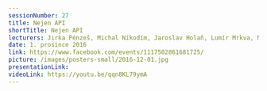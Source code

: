 ```yaml
---
sessionNumber: 27
title: Nejen API
shortTitle: Nejen API
lecturers: Jirka Pénzeš, Michal Nikodím, Jaroslav Holaň, Lumír Mrkva, Martin Malinda, Karel Štefan
date: 1. prosince 2016
link: https://www.facebook.com/events/1117502861681725/
picture: /images/posters-small/2016-12-01.jpg
presentationLink:
videoLink: https://youtu.be/qqn8KL79ymA
---
```

